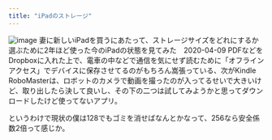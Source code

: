 ```yaml
---
title: "iPadのストレージ"
---
```


![image](https://gyazo.com/ca7b382115a5813af16a3c8253eeab0e/thumb/1000)
妻に新しいiPadを買うにあたって、ストレージサイズをどれにするか選ぶために2年ほど使った今のiPadの状態を見てみた　2020-04-09
PDFなどをDropboxに入れた上で、電車の中などで通信を気にせず読むために「オフラインアクセス」でデバイスに保存させてるのがもちろん嵩張っている、次がKindle
RoboMasterは、ロボットのカメラで動画を撮ったのが入ってるせいで大きいけど、取り出したら決して良いし、その下の二つは試してみようかと思ってダウンロードしたけど使ってないアプリ。

というわけで現状の僕は128でもゴミを消せばなんとかなって、256なら安全係数2倍って感じか。

